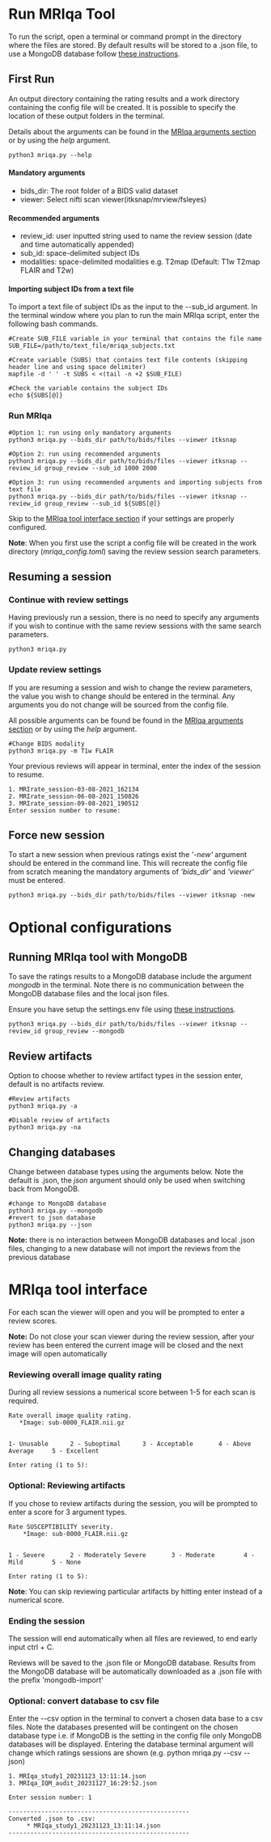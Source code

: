 # Run MRIqa Tool 
To run the script, open a terminal or command prompt in the directory where the files are stored. By default results will be stored to a .json file, to use a MongoDB database follow [these instructions](#optional-configurations).


## First Run
An output directory containing the rating results and a work directory containing the config file will be created. It is possible to specify the location of these output folders in the terminal.

Details about the arguments can be found in the [MRIqa arguments section](./arguments_dict.md) or by using the *help* argument.

```
python3 mriqa.py --help
```

#### Mandatory arguments
- bids_dir: The root folder of a BIDS valid dataset
- viewer: Select nifti scan viewer(itksnap/mrview/fsleyes)

#### Recommended arguments
- review_id: user inputted string used to name the review session (date and time automatically appended)
- sub_id: space-delimited subject IDs 
- modalities: space-delimited modalities e.g. T2map (Default: T1w  T2map  FLAIR and T2w)

#### Importing subject IDs from a text file
To import a text file of subject IDs as the input to the --sub_id argument. In the terminal window where you plan to run the main MRIqa script, enter the following bash commands.

```
#Create SUB_FILE variable in your terminal that contains the file name
SUB_FILE=/path/to/text_file/mriqa_subjects.txt

#Create variable (SUBS) that contains text file contents (skipping header line and using space delimiter)
mapfile -d ' ' -t SUBS < <(tail -n +2 $SUB_FILE)

#Check the variable contains the subject IDs
echo ${SUBS[@]}
```

### Run MRIqa
```
#Option 1: run using only mandatory arguments
python3 mriqa.py --bids_dir path/to/bids/files --viewer itksnap 

#Option 2: run using recommended arguments
python3 mriqa.py --bids_dir path/to/bids/files --viewer itksnap --review_id group_review --sub_id 1000 2000

#Option 3: run using recommended arguments and importing subjects from text file
python3 mriqa.py --bids_dir path/to/bids/files --viewer itksnap --review_id group_review --sub_id ${SUBS[@]}
```

Skip to the [MRIqa tool interface section](#mriqa-tool-interface) if your settings are properly configured.

**Note**: When you first use the script a config file will be created in the work directory (*mriqa_config.toml*) saving the review session search parameters.

## Resuming a session
### Continue with review settings
Having previously run a session, there is no need to specify any arguments if you wish to continue with the same review sessions with the same search parameters.

```
python3 mriqa.py
```

### Update review settings
If you are resuming a session and wish to change the review parameters, the value you wish to change should be entered in the terminal. Any arguments you do not change will be sourced from the config file. 

All possible arguments can be found be found in the [MRIqa arguments section](./arguments_dict.md) or by using the *help* argument.

```
#Change BIDS modality 
python3 mriqa.py -m T1w FLAIR
```

Your previous reviews will appear in terminal, enter the index of the session to resume. 
 
 ```
1. MRIrate_session-03-08-2021_162134
2. MRIrate_session-06-08-2021_150826
3. MRIrate_session-09-08-2021_190512
Enter session number to resume: 
```

## Force new session
To start a new session when previous ratings exist the *'-new'* argument should be entered in the command line. This will recreate the config file from scratch meaning the mandatory arguments of *'bids_dir'* and *'viewer'* must be entered.

```
python3 mriqa.py --bids_dir path/to/bids/files --viewer itksnap -new
```


# Optional configurations

## Running MRIqa tool with MongoDB
To save the ratings results to a MongoDB database include the argument *mongodb* in the terminal. Note there is no communication between the MongoDB database files and the local json files.

Ensure you have setup the settings.env file using [these instructions](./databases.md).

```
python3 mriqa.py --bids_dir path/to/bids/files --viewer itksnap --review_id group_review --mongodb
```


## Review artifacts
Option to choose whether to review artifact types in the session enter, default is no artifacts review.
```
#Review artifacts
python3 mriqa.py -a

#Disable review of artifacts
python3 mriqa.py -na
```


## Changing databases
Change between database types using the arguments below. Note the default is .json, the *json* argument should only be used when switching back from MongoDB.
```
#change to MongoDB database
python3 mriqa.py --mongodb
#revert to json database
python3 mriqa.py --json
```
**Note:** there is no interaction between MongoDB databases and local .json files, changing to a new database will not import the reviews from the previous database



# MRIqa tool interface

For each scan the viewer will open and you will be prompted to enter a review scores. 

**Note:** Do not close your scan viewer during the review session, after your review has been entered the current image will be closed and the next image will open automatically

### Reviewing overall image quality rating 
During all review sessions a numerical score between 1-5 for each scan is required.
 
 ```
Rate overall image quality rating.
    *Image: sub-0000_FLAIR.nii.gz


1- Unusable      2 - Suboptimal      3 - Acceptable       4 - Above Average     5 - Excellent

Enter rating (1 to 5): 
```

### Optional: Reviewing artifacts
If you chose to review artifacts during the session, you will be prompted to enter a score for 3 argument types. 

```
Rate SUSCEPTIBILITY severity.
    *Image: sub-0000_FLAIR.nii.gz


1 - Severe       2 - Moderately Severe       3 - Moderate        4 - Mild        5 - None

Enter rating (1 to 5): 
```

**Note**: You can skip reviewing particular artifacts by hitting enter instead of a numerical score.

### Ending the session 
The session will end automatically when all files are reviewed, to end early input ctrl + C. 

Reviews will be saved to the .json file or MongoDB database. Results from the MongoDB database will be automatically downloaded as a .json file with the prefix 'mongodb-import'


### Optional: convert database to csv file
Enter the --csv option in the terminal to convert a chosen data base to a csv files. Note the databases presented will be contingent on the chosen database type i.e. if MongoDB is the setting in the config file only MongoDB databases will be displayed. Entering the database terminal argument will change which ratings sessions are shown (e.g. python mriqa.py --csv --json)

```
1. MRIqa_study1_20231123_13:11:14.json
3. MRIqa_IQM_audit_20231127_16:29:52.json

Enter session number: 1

--------------------------------------------------
Converted .json to .csv:
     * MRIqa_study1_20231123_13:11:14.json
--------------------------------------------------
```


